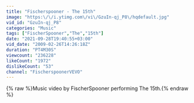 ```yaml
---
title: "Fischerspooner - The 15th"
image: "https:\/\/i.ytimg.com\/vi\/GzuIn-qj_P8\/hqdefault.jpg"
vid_id: "GzuIn-qj_P8"
categories: "Music"
tags: ["FischerSpooner","The","15th"]
date: "2021-09-28T19:40:55+03:00"
vid_date: "2009-02-26T14:26:18Z"
duration: "PT4M30S"
viewcount: "236228"
likeCount: "1972"
dislikeCount: "53"
channel: "FischerspoonerVEVO"
---
```

{% raw %}Music video by FischerSpooner performing The 15th.{% endraw %}
